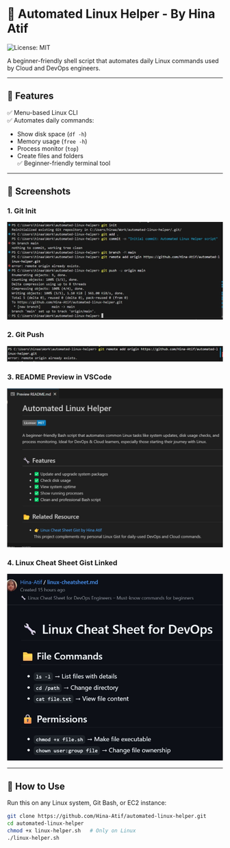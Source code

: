 # 🐧 Automated Linux Helper - By Hina Atif

![License: MIT](https://img.shields.io/badge/License-MIT-blue.svg)

A beginner-friendly shell script that automates daily Linux commands used by Cloud and DevOps engineers.

---

## 📌 Features

✅ Menu-based Linux CLI  
✅ Automates daily commands:
- Show disk space (`df -h`)
- Memory usage (`free -h`)
- Process monitor (`top`)
- Create files and folders  
✅ Beginner-friendly terminal tool  

---

## 📸 Screenshots

### 1. Git Init  
![Git Init](assets/screenshot1-git-init.png.jpg)

### 2. Git Push  
![Git Push](assets/screenshot2-git-push.png.jpg)

### 3. README Preview in VSCode  
![README Preview](assets/screenshot3-readme-preview.png.jpg)

### 4. Linux Cheat Sheet Gist Linked  
![Linux Gist](assets/screenshot4-gist-linked.png.jpg)


---

## 🚀 How to Use

Run this on any Linux system, Git Bash, or EC2 instance:

```bash
git clone https://github.com/Hina-Atif/automated-linux-helper.git
cd automated-linux-helper
chmod +x linux-helper.sh   # Only on Linux
./linux-helper.sh

